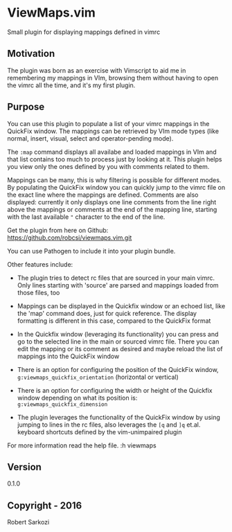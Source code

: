 # ViewMaps.vim
Small plugin for displaying mappings defined in vimrc

## Motivation
The plugin was born as an exercise with Vimscript to aid me in remembering my mappings in VIm, browsing them without having to open the vimrc all the time, and it's my first plugin.

## Purpose
You can use this plugin to populate a list of your vimrc mappings in the 
QuickFix window.
The mappings can be retrieved by VIm mode types (like normal, insert, visual,
select and operator-pending mode).

The `:map` command displays all availabe and loaded mappings in VIm and that
list contains too much to process just by looking at it. This plugin helps
you view only the ones defined by you with comments related to them.

Mappings can be many, this is why filtering is possible for different modes.
By populating the QuickFix window you can quickly jump to the vimrc
file on the exact line where the mappings are defined.
Comments are also displayed: currently it only displays one line comments from
the line right above the mappings or comments at the end of the mapping line,
starting with the last available `"` character to the end of the line.

Get the plugin from here on Github: https://github.com/robcsi/viewmaps.vim.git

You can use Pathogen to include it into your plugin bundle.

Other features include:
- The plugin tries to detect rc files that are sourced in your main
vimrc. Only lines starting with 'source' are parsed and mappings loaded
from those files, too

- Mappings can be displayed in the Quickfix window or an echoed list, like the 'map' command
does, just for quick reference. The display formatting is different
in this case, compared to the QuickFix format

- In the Quickfix window (leveraging its functionality) you can press
<Enter> and go to the selected line in the main or sourced vimrc file.
There you can edit the mapping or its comment as desired and maybe
reload the list of mappings into the QuickFix window
	
- There is an option for configuring the position of the QuickFix window,
`g:viewmaps_quickfix_orientation` (horizontal or vertical)

- There is an option for configuring the width or height of the Quickfix
window depending on what its position is: `g:viewmaps_quickfix_dimension`

- The plugin leverages the functionality of the QuickFix window by using
jumping to lines in the rc files, also leverages the `[q` and `]q` et.al.
keyboard shortcuts defined by the vim-unimpaired plugin
    
For more information read the help file. :h viewmaps

## Version
0.1.0

## Copyright - 2016
Robert Sarkozi
